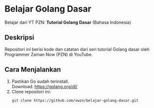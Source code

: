 # Belajar Golang Dasar

Belajar dari YT PZN: **Tutorial Golang Dasar** (Bahasa Indonesia)

## Deskripsi

Repositori ini berisi kode dan catatan dari seri tutorial Golang dasar oleh Programmer Zaman Now (PZN) di YouTube. 

## Cara Menjalankan

1. Pastikan Go sudah terinstall.  
   Download: https://golang.org/dl/
2. Clone repositori ini:
   ```sh
   git clone https://github.com/vwzn/belajar-golang-dasar.git